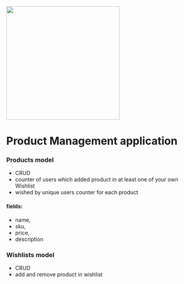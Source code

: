 <img src="https://miro.medium.com/max/724/1*mn2h7oJ8yMHBcmsNSbCIbA.png" width="300"/>

# Product Management application

### Products model
- CRUD
- counter of users which added product in at least one of your own Wishlist
- wished by unique users counter for each product
#### fields:
- name,
- sku,
- price,
- description

### Wishlists model

- CRUD
- add and remove product in wishlist